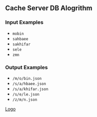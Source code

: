 ## Cache Server DB Alogrithm

### Input Examples

- `mobin`
- `sahbaee`
- `sakhifar`
- `sele`
- `zmn`

### Output Examples

- `/m/o/bin.json`
- `/s/a/hbaee.json`
- `/s/a/khifar.json`
- `/s/e/le.json`
- `/z/m/n.json`

[Logo](https://icon.kitchen/i/H4sIAAAAAAAAA0VQvU7DMBB%2BlepYi9SmQKWODLAwIFGxIIZL7DgWThwcJyhU2aAw8BQspWxIPExSXoa7hIrt7vu7nxVUaEpZwGIFAt3dMpGphEWMppBjiNWyzqkFnaKSMIZwDyiHQsvM99j5vqGQyBrrpqQ4mISzWSBI0EMBQwEGs8mcIMyUoZj5ccNDLlEInSm2e5vDYnoyBqdVQoFchtZ7mw61kXGPki8vTsnCodER8nJ5sdSeY2G3bTftV%2Fs5aj%2B619124FAZnTHbfnfPzHcvo3%2Fhe7funtrNz1u37uUXWNuSRkHVn3iVYH93cV9qF9EQ1pzZ4eYYU21qYq%2FxUbsUfcYea8TfIxvaNrWiNPznG3iQIdsN1oeFt46zMBPOauEruG1%2BARs1ZPqTAQAA)
